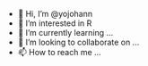 - 👋 Hi, I’m @yojohann
- 👀 I’m interested in R
- 🌱 I’m currently learning ...
- 💞️ I’m looking to collaborate on ...
- 📫 How to reach me ...

<!---
yojohann/yojohann is a ✨ special ✨ repository because its `README.md` (this file) appears on your GitHub profile.
You can click the Preview link to take a look at your changes.
--->
